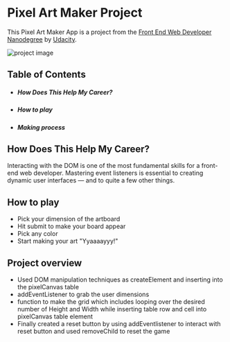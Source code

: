 # Pixel Art Maker Project
This Pixel Art Maker App is a project from the [Front End Web Developer Nanodegree](https://www.udacity.com/course/front-end-web-developer-nanodegree--nd001) by [Udacity](https://www.udacity.com/).


![project image](https://oliver-gomes.github.io/projects/pixel-art/image/pixelart-1.JPG)

## Table of Contents
  - ##### How Does This Help My Career?
  - ##### How to play
  - ##### Making process
 
## How Does This Help My Career?
Interacting with the DOM is one of the most fundamental skills for a front-end web developer. Mastering event listeners is essential to creating dynamic user interfaces — and to quite a few other things.


## How to play
- Pick your dimension of the artboard
- Hit submit to make your board appear
- Pick any color
- Start making your art "Yyaaaayyy!"

## Project overview
- Used DOM manipulation techniques as createElement and inserting into the pixelCanvas table
- addEventListener to grab the user dimensions
- function to make the grid which includes looping over the desired number of Height and Width while inserting table row and cell into pixelCanvas table element
- Finally created a reset button by using addEventlistener to interact with reset button and used removeChild to reset the game